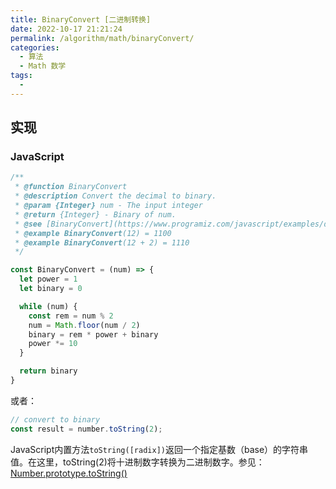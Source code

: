 ```yaml
---
title: BinaryConvert [二进制转换]
date: 2022-10-17 21:21:24
permalink: /algorithm/math/binaryConvert/
categories:
  - 算法
  - Math 数学
tags:
  - 
---
```


## 实现

### JavaScript

```js
/**
 * @function BinaryConvert
 * @description Convert the decimal to binary.
 * @param {Integer} num - The input integer
 * @return {Integer} - Binary of num.
 * @see [BinaryConvert](https://www.programiz.com/javascript/examples/decimal-binary)
 * @example BinaryConvert(12) = 1100
 * @example BinaryConvert(12 + 2) = 1110
 */

const BinaryConvert = (num) => {
  let power = 1
  let binary = 0

  while (num) {
    const rem = num % 2
    num = Math.floor(num / 2)
    binary = rem * power + binary
    power *= 10
  }

  return binary
}
```

或者：

```js
// convert to binary
const result = number.toString(2);
```

JavaScript内置方法`toString([radix])`返回一个指定基数（base）的字符串值。在这里，toString(2)将十进制数字转换为二进制数字。参见：[Number.prototype.toString()](https://developer.mozilla.org/en-US/docs/Web/JavaScript/Reference/Global_Objects/Number/toString)
